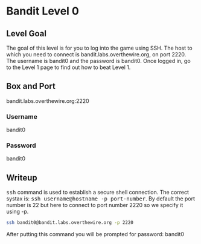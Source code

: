 # Bandit Level 0

## Level Goal

The goal of this level is for you to log into the game using SSH. The host to which you need to connect is bandit.labs.overthewire.org, on port 2220. The username is bandit0 and the password is bandit0. Once logged in, go to the Level 1 page to find out how to beat Level 1.


## Box and Port
bandit.labs.overthewire.org:2220

### Username
bandit0
### Password
bandit0

## Writeup
<kbd>ssh</kbd> command is used to establish a secure shell connection. The correct systax is:
<kbd>ssh username@hostname -p port-number</kbd>. By default the port number is 22 but here to connect to port number 2220 so we specify it using -p.

```bash
ssh bandit0@bandit.labs.overthewire.org -p 2220
```
After putting this command you will be prompted for password: bandit0
